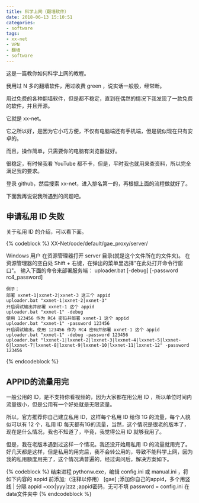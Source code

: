 ```yaml
---
title: 科学上网（翻墙软件）
date: 2018-06-13 15:10:51
categories:
- software
tags:
- xx-net
- VPN
- 翻墙
- software
---
```

这是一篇教你如何科学上网的教程。

<!--more-->

我用过 N 多的翻墙软件，用过收费 green ，说实话一般般，经常断。

用过免费的各种翻墙软件，但是都不稳定，直到在偶然的情况下我发现了一款免费的软件，并且开源。

它就是 xx-net。

它之所以好，是因为它小巧方便，不仅有电脑端还有手机端，但是貌似现在只有安卓的。

而且，操作简单，只需要你的电脑有浏览器就好。

很稳定，有时候我看 YouTube 都不卡，但是，平时我也就用来查资料，所以完全满足我的要求。

登录 github，然后搜索 xx-net，进入排名第一的，再根据上面的流程做就好了。

下面我再说说我所遇到的问题吧。

## 申请私用 ID 失败

关于私用 ID 的介绍，可以看下面。

{% codeblock %}
XX-Net/code/default/gae_proxy/server/

Windows 用户
	在资源管理器打开 server 目录(就是这个文件所在的文件夹)。
	在资源管理器的空白处 Shift + 右键，在弹出的菜单里选择"在此处打开命令行窗口"。
	输入下面的命令来部署服务端：
	uploader.bat <appids> [-debug] [-password rc4_password]

	例子：
	部署 xxnet-1|xxnet-2|xxnet-3 这三个 appid
	uploader.bat "xxnet-1|xxnet-2|xxnet-3"
	开启调试输出并部署 xxnet-1 这个 appid
	uploader.bat "xxnet-1" -debug
	使用 123456 作为 RC4 密码并部署 xxnet-1 这个 appid
	uploader.bat "xxnet-1" -password 123456
	开启调试输出，使用 123456 作为 RC4 密码并部署 xxnet-1 这个 appid
	uploader.bat "xxnet-1" -debug -password 123456
	uploader.bat "lxxnet-1|lxxnet-2|lxxnet-3|lxxnet-4|lxxnet-5|lxxnet-6|lxxnet-7|lxxnet-8|lxxnet-9|lxxnet-10|lxxnet-11|lxxnet-12" -password 123456
{% endcodeblock %}

## APPID的流量用完

一般公用的 ID，是不支持你看视频的，因为大家都在用公用 ID ，所以单位时间内流量很小，但是公用有一个好处就是无限流量。

所以，官方推荐你自己建立私用 ID，这样每个私用 ID 给你 1G 的流量，每个人貌似可以有 12 个，私用 ID 每天都有1G的流量，当然，这个情况是很老的版本了，现在是什么情况，我也不知道了，毕竟，我觉得公用 ID 就够我用了。

但是，我在老版本遇到过这样一个情况。我还没开始用私用 ID 的流量就用完了。好几天都是这样，但是私用的用完后，我不会转公用的，导致不能科学上网，因为我的私用额度用完了，这个情况满普遍的，经过询问后，解决方案如下。

{% codeblock %}
结束进程 pythonw.exe，编辑 config.ini 或 manual.ini ，将如下内容的 appid 前添加;（注释以停用）
[gae]
;添加你自己的appid，多个用竖线 | 分隔
appid =xxx|yyy|zzz
;appid密码，无可不填
password =
config.ini 在data文件夹中
{% endcodeblock %}
